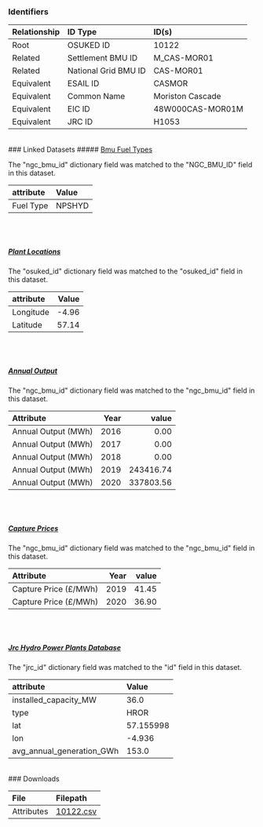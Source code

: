 ### Identifiers

| Relationship   | ID Type              | ID(s)            |
|:---------------|:---------------------|:-----------------|
| Root           | OSUKED ID            | 10122            |
| Related        | Settlement BMU ID    | M_CAS-MOR01      |
| Related        | National Grid BMU ID | CAS-MOR01        |
| Equivalent     | ESAIL ID             | CASMOR           |
| Equivalent     | Common Name          | Moriston Cascade |
| Equivalent     | EIC ID               | 48W000CAS-MOR01M |
| Equivalent     | JRC ID               | H1053            |

<br>
### Linked Datasets
##### <a href="https://raw.githubusercontent.com/OSUKED/Dictionary-Datasets/main/datasets/bmu-fuel-types/datapackage.json">Bmu Fuel Types</a>



The "ngc_bmu_id" dictionary field was matched to the "NGC_BMU_ID" field in this dataset.

| attribute   | Value   |
|:------------|:--------|
| Fuel Type   | NPSHYD  |

<br><br>
##### <a href="https://raw.githubusercontent.com/OSUKED/Dictionary-Datasets/main/datasets/plant-locations/datapackage.json">Plant Locations</a>



The "osuked_id" dictionary field was matched to the "osuked_id" field in this dataset.

| attribute   |   Value |
|:------------|--------:|
| Longitude   |   -4.96 |
| Latitude    |   57.14 |

<br><br>
##### <a href="https://raw.githubusercontent.com/OSUKED/Dictionary-Datasets/main/datasets/annual-output/datapackage.json">Annual Output</a>



The "ngc_bmu_id" dictionary field was matched to the "ngc_bmu_id" field in this dataset.

| Attribute           |   Year |     value |
|:--------------------|-------:|----------:|
| Annual Output (MWh) |   2016 |      0.00 |
| Annual Output (MWh) |   2017 |      0.00 |
| Annual Output (MWh) |   2018 |      0.00 |
| Annual Output (MWh) |   2019 | 243416.74 |
| Annual Output (MWh) |   2020 | 337803.56 |

<br><br>
##### <a href="https://raw.githubusercontent.com/OSUKED/Dictionary-Datasets/main/datasets/capture-prices/datapackage.json">Capture Prices</a>



The "ngc_bmu_id" dictionary field was matched to the "ngc_bmu_id" field in this dataset.

| Attribute             |   Year |   value |
|:----------------------|-------:|--------:|
| Capture Price (£/MWh) |   2019 |   41.45 |
| Capture Price (£/MWh) |   2020 |   36.90 |

<br><br>
##### <a href="https://raw.githubusercontent.com/energy-modelling-toolkit/hydro-power-database/master/data/datapackage.json">Jrc Hydro Power Plants Database</a>



The "jrc_id" dictionary field was matched to the "id" field in this dataset.

| attribute                 | Value     |
|:--------------------------|:----------|
| installed_capacity_MW     | 36.0      |
| type                      | HROR      |
| lat                       | 57.155998 |
| lon                       | -4.936    |
| avg_annual_generation_GWh | 153.0     |


<br>
### Downloads


| File       | Filepath                                                                              |
|:-----------|:--------------------------------------------------------------------------------------|
| Attributes | [10122.csv](https://osuked.github.io/Power-Station-Dictionary/object_attrs/10122.csv) |
